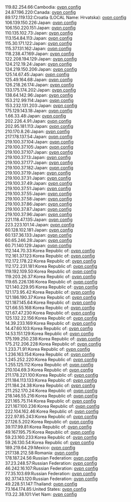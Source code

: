 119.82.254.66:Cambodia: [ovpn config](vpn/119_82_254_66.ovpn)  
24.87.196.220:Canada: [ovpn config](vpn/24_87_196_220.ovpn)  
89.172.119.132:Croatia (LOCAL Name: Hrvatska): [ovpn config](vpn/89_172_119_132.ovpn)  
106.139.150.226:Japan: [ovpn config](vpn/106_139_150_226.ovpn)  
106.150.220.151:Japan: [ovpn config](vpn/106_150_220_151.ovpn)  
110.135.102.73:Japan: [ovpn config](vpn/110_135_102_73.ovpn)  
113.154.84.113:Japan: [ovpn config](vpn/113_154_84_113.ovpn)  
115.30.171.122:Japan: [ovpn config](vpn/115_30_171_122.ovpn)  
115.37.131.162:Japan: [ovpn config](vpn/115_37_131_162.ovpn)  
118.238.47.169:Japan: [ovpn config](vpn/118_238_47_169.ovpn)  
122.208.194.129:Japan: [ovpn config](vpn/122_208_194_129.ovpn)  
124.212.19.24:Japan: [ovpn config](vpn/124_212_19_24.ovpn)  
124.219.150.206:Japan: [ovpn config](vpn/124_219_150_206.ovpn)  
125.14.67.45:Japan: [ovpn config](vpn/125_14_67_45.ovpn)  
125.49.164.68:Japan: [ovpn config](vpn/125_49_164_68.ovpn)  
126.218.26.174:Japan: [ovpn config](vpn/126_218_26_174.ovpn)  
133.175.174.202:Japan: [ovpn config](vpn/133_175_174_202.ovpn)  
138.64.142.96:Japan: [ovpn config](vpn/138_64_142_96.ovpn)  
153.212.99.114:Japan: [ovpn config](vpn/153_212_99_114.ovpn)  
153.232.131.203:Japan: [ovpn config](vpn/153_232_131_203.ovpn)  
175.129.143.18:Japan: [ovpn config](vpn/175_129_143_18.ovpn)  
1.66.33.48:Japan: [ovpn config](vpn/1_66_33_48.ovpn)  
202.226.4.91:Japan: [ovpn config](vpn/202_226_4_91.ovpn)  
202.95.181.113:Japan: [ovpn config](vpn/202_95_181_113.ovpn)  
210.170.8.26:Japan: [ovpn config](vpn/210_170_8_26.ovpn)  
217.178.137.54:Japan: [ovpn config](vpn/217_178_137_54.ovpn)  
219.100.37.104:Japan: [ovpn config](vpn/219_100_37_104.ovpn)  
219.100.37.105:Japan: [ovpn config](vpn/219_100_37_105.ovpn)  
219.100.37.107:Japan: [ovpn config](vpn/219_100_37_107.ovpn)  
219.100.37.13:Japan: [ovpn config](vpn/219_100_37_13.ovpn)  
219.100.37.177:Japan: [ovpn config](vpn/219_100_37_177.ovpn)  
219.100.37.182:Japan: [ovpn config](vpn/219_100_37_182.ovpn)  
219.100.37.19:Japan: [ovpn config](vpn/219_100_37_19.ovpn)  
219.100.37.31:Japan: [ovpn config](vpn/219_100_37_31.ovpn)  
219.100.37.49:Japan: [ovpn config](vpn/219_100_37_49.ovpn)  
219.100.37.51:Japan: [ovpn config](vpn/219_100_37_51.ovpn)  
219.100.37.55:Japan: [ovpn config](vpn/219_100_37_55.ovpn)  
219.100.37.58:Japan: [ovpn config](vpn/219_100_37_58.ovpn)  
219.100.37.86:Japan: [ovpn config](vpn/219_100_37_86.ovpn)  
219.100.37.87:Japan: [ovpn config](vpn/219_100_37_87.ovpn)  
219.100.37.96:Japan: [ovpn config](vpn/219_100_37_96.ovpn)  
221.118.47.135:Japan: [ovpn config](vpn/221_118_47_135.ovpn)  
223.223.101.14:Japan: [ovpn config](vpn/223_223_101_14.ovpn)  
60.128.102.181:Japan: [ovpn config](vpn/60_128_102_181.ovpn)  
60.137.36.133:Japan: [ovpn config](vpn/60_137_36_133.ovpn)  
60.65.246.28:Japan: [ovpn config](vpn/60_65_246_28.ovpn)  
60.71.140.129:Japan: [ovpn config](vpn/60_71_140_129.ovpn)  
112.144.70.33:Korea Republic of: [ovpn config](vpn/112_144_70_33.ovpn)  
112.161.37.123:Korea Republic of: [ovpn config](vpn/112_161_37_123.ovpn)  
112.172.178.22:Korea Republic of: [ovpn config](vpn/112_172_178_22.ovpn)  
112.172.231.181:Korea Republic of: [ovpn config](vpn/112_172_231_181.ovpn)  
119.192.109.50:Korea Republic of: [ovpn config](vpn/119_192_109_50.ovpn)  
119.203.26.37:Korea Republic of: [ovpn config](vpn/119_203_26_37.ovpn)  
119.65.226.136:Korea Republic of: [ovpn config](vpn/119_65_226_136.ovpn)  
121.140.229.95:Korea Republic of: [ovpn config](vpn/121_140_229_95.ovpn)  
121.173.95.42:Korea Republic of: [ovpn config](vpn/121_173_95_42.ovpn)  
121.186.190.37:Korea Republic of: [ovpn config](vpn/121_186_190_37.ovpn)  
121.187.145.64:Korea Republic of: [ovpn config](vpn/121_187_145_64.ovpn)  
121.66.55.168:Korea Republic of: [ovpn config](vpn/121_66_55_168.ovpn)  
121.67.47.230:Korea Republic of: [ovpn config](vpn/121_67_47_230.ovpn)  
125.132.22.156:Korea Republic of: [ovpn config](vpn/125_132_22_156.ovpn)  
14.39.233.169:Korea Republic of: [ovpn config](vpn/14_39_233_169.ovpn)  
14.47.60.103:Korea Republic of: [ovpn config](vpn/14_47_60_103.ovpn)  
14.53.151.129:Korea Republic of: [ovpn config](vpn/14_53_151_129.ovpn)  
175.199.250.238:Korea Republic of: [ovpn config](vpn/175_199_250_238.ovpn)  
175.212.206.228:Korea Republic of: [ovpn config](vpn/175_212_206_228.ovpn)  
1.233.71.91:Korea Republic of: [ovpn config](vpn/1_233_71_91.ovpn)  
1.236.163.154:Korea Republic of: [ovpn config](vpn/1_236_163_154.ovpn)  
1.245.252.220:Korea Republic of: [ovpn config](vpn/1_245_252_220.ovpn)  
1.255.125.112:Korea Republic of: [ovpn config](vpn/1_255_125_112.ovpn)  
210.104.69.3:Korea Republic of: [ovpn config](vpn/210_104_69_3.ovpn)  
211.178.221.100:Korea Republic of: [ovpn config](vpn/211_178_221_100.ovpn)  
211.184.113.133:Korea Republic of: [ovpn config](vpn/211_184_113_133.ovpn)  
211.184.24.38:Korea Republic of: [ovpn config](vpn/211_184_24_38.ovpn)  
211.252.170.24:Korea Republic of: [ovpn config](vpn/211_252_170_24.ovpn)  
218.146.55.216:Korea Republic of: [ovpn config](vpn/218_146_55_216.ovpn)  
221.165.75.114:Korea Republic of: [ovpn config](vpn/221_165_75_114.ovpn)  
221.167.100.236:Korea Republic of: [ovpn config](vpn/221_167_100_236.ovpn)  
222.104.162.46:Korea Republic of: [ovpn config](vpn/222_104_162_46.ovpn)  
222.97.85.243:Korea Republic of: [ovpn config](vpn/222_97_85_243.ovpn)  
27.126.5.202:Korea Republic of: [ovpn config](vpn/27_126_5_202.ovpn)  
39.117.99.81:Korea Republic of: [ovpn config](vpn/39_117_99_81.ovpn)  
49.167.195.75:Korea Republic of: [ovpn config](vpn/49_167_195_75.ovpn)  
59.23.160.233:Korea Republic of: [ovpn config](vpn/59_23_160_233.ovpn)  
59.26.130.54:Korea Republic of: [ovpn config](vpn/59_26_130_54.ovpn)  
189.219.64.29:Mexico: [ovpn config](vpn/189_219_64_29.ovpn)  
217.138.212.58:Romania: [ovpn config](vpn/217_138_212_58.ovpn)  
178.187.24.56:Russian Federation: [ovpn config](vpn/178_187_24_56.ovpn)  
37.23.248.57:Russian Federation: [ovpn config](vpn/37_23_248_57.ovpn)  
46.242.16.107:Russian Federation: [ovpn config](vpn/46_242_16_107.ovpn)  
77.35.103.69:Russian Federation: [ovpn config](vpn/77_35_103_69.ovpn)  
92.37.143.120:Russian Federation: [ovpn config](vpn/92_37_143_120.ovpn)  
49.228.51.147:Thailand: [ovpn config](vpn/49_228_51_147.ovpn)  
73.164.174.85:United States: [ovpn config](vpn/73_164_174_85.ovpn)  
113.22.38.101:Viet Nam: [ovpn config](vpn/113_22_38_101.ovpn)  
